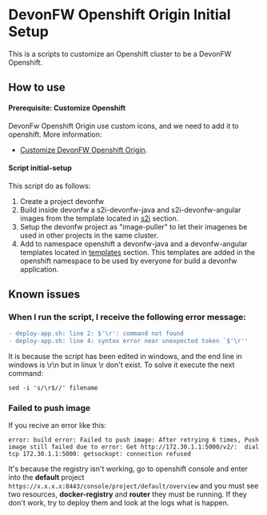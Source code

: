 # DevonFW Openshift Origin Initial Setup

This is a scripts to customize an Openshift cluster to be a DevonFW Openshift.

## How to use

#### Prerequisite: Customize Openshift

DevonFw Openshift Origin use custom icons, and we need to add it to openshift. More information:
- [Customize DevonFW Openshift Origin](./customizeOpenshift).

#### Script initial-setup

This script do as follows:
1. Create a project devonfw
2. Build inside devonfw a s2i-devonfw-java and s2i-devonfw-angular images from the template located in [s2i](./../../openshift-devonfw-deployment/s2i) section.
3. Setup the devonfw project as "image-puller" to let their imagenes be used in other projects in the same cluster.
4. Add to namespace openshift a devonfw-java and a devonfw-angular templates located in [templates](./../../openshift-devonfw-deployment/templates) section. This templates are added in the openshift namespace to be used by everyone for build a devonfw application.

## Known issues

### When I run the script, I receive the following error message:
```diff
- deploy-app.sh: line 2: $'\r': command not found
- deploy-app.sh: line 4: syntax error near unexpected token `$'\r''
```
It is because the script has been edited in windows, and the end line in windows is \r\n but in linux \r don't exist. To solve it execute the next command:
```
sed -i 's/\r$//' filename
```

### Failed to push image

If you recive an error like this:
```
error: build error: Failed to push image: After retrying 6 times, Push image still failed due to error: Get http://172.30.1.1:5000/v2/:  dial tcp 172.30.1.1:5000: getsockopt: connection refused
```

It's because the registry isn't working, go to openshift console and enter into the **default** project ```https://x.x.x.x:8443/console/project/default/overview``` and you must see two resources, **docker-registry** and **router** they must be running. If they don't work, try to deploy them and look at the logs what is happen.